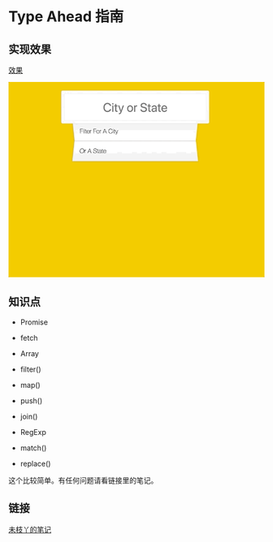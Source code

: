 # Type Ahead 指南


## 实现效果 
 
 [效果](https://qinjingfei.github.io/JS30/06%20-%20Type%20Ahead/index-jing.html)
 
 ![](./1.gif)
 
 
## 知识点
 
* Promise
 * fetch 	

* Array
 * filter()
 * map()
 * push()
 * join()
* RegExp
 * match()
 * replace()



这个比较简单。有任何问题请看链接里的笔记。



## 链接

[未枝丫的笔记](https://github.com/soyaine/JavaScript30/tree/master/06%20-%20Type%20Ahead)